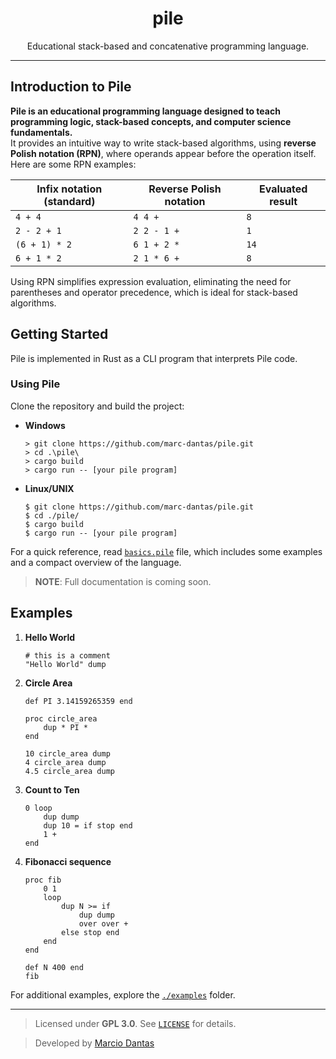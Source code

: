 <h1 align="center">pile</h1>
<p align="center">Educational stack-based and concatenative programming language.</p>

---

## Introduction to Pile
**Pile is an educational programming language designed to teach programming logic, stack-based concepts, and computer science fundamentals.**  
It provides an intuitive way to write stack-based algorithms, using **reverse Polish notation (RPN)**, where operands appear before the operation itself. Here are some RPN examples:

| **Infix notation (standard)** | **Reverse Polish notation** | **Evaluated result** |
| ----------------------------- | --------------------------- | -------------------- |
| `4 + 4`                       | `4 4 +`                     | `8`                  |
| `2 - 2 + 1`                   | `2 2 - 1 +`                 | `1`                  |
| `(6 + 1) * 2`                 | `6 1 + 2 *`                 | `14`                 |
| `6 + 1 * 2`                   | `2 1 * 6 +`                 | `8`                  |

Using RPN simplifies expression evaluation, eliminating the need for parentheses and operator precedence, which is ideal for stack-based algorithms.

## Getting Started

Pile is implemented in Rust as a CLI program that interprets Pile code.

### Using Pile

Clone the repository and build the project:
- **Windows**
    ```console
    > git clone https://github.com/marc-dantas/pile.git
    > cd .\pile\
    > cargo build
    > cargo run -- [your pile program]
    ```
- **Linux/UNIX**
    ```console
    $ git clone https://github.com/marc-dantas/pile.git
    $ cd ./pile/
    $ cargo build
    $ cargo run -- [your pile program]
    ```

For a quick reference, read [`basics.pile`](./basics.pile) file, which includes some examples and a compact overview of the language.

> **NOTE**: Full documentation is coming soon.

## Examples

1. **Hello World**
    ```
    # this is a comment
    "Hello World" dump
    ```
2. **Circle Area**
    ```
    def PI 3.14159265359 end

    proc circle_area
        dup * PI *
    end

    10 circle_area dump
    4 circle_area dump
    4.5 circle_area dump
    ```
3. **Count to Ten**
    ```
    0 loop
        dup dump
        dup 10 = if stop end
        1 +
    end
    ```
4. **Fibonacci sequence**
    ```
    proc fib
        0 1
        loop
            dup N >= if
                dup dump
                over over +
            else stop end
        end
    end

    def N 400 end
    fib
    ```

For additional examples, explore the [`./examples`](./examples) folder.

---

> Licensed under **GPL 3.0**. See [`LICENSE`](./LICENSE) for details.

> Developed by [Marcio Dantas](https://github.com/marc-dantas)
